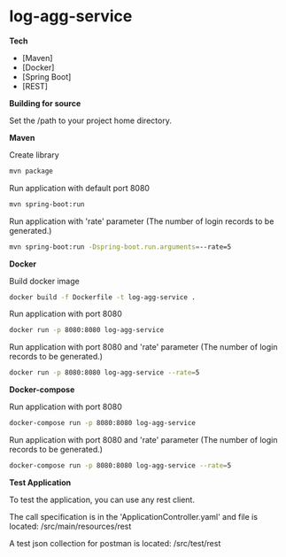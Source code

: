# log-agg-service

**Tech**

- [Maven] 
- [Docker]
- [Spring Boot] 
- [REST] 


**Building for source**

Set the /path to your project home directory.


**Maven**

Create library

```sh
mvn package
```

Run application with default port 8080

```sh
mvn spring-boot:run
```

Run application with 'rate' parameter (The number of login records to be generated.)

```sh
mvn spring-boot:run -Dspring-boot.run.arguments=--rate=5
```


**Docker**


Build docker image

```sh
docker build -f Dockerfile -t log-agg-service .
```

Run application with port 8080

```sh
docker run -p 8080:8080 log-agg-service
```

Run application with port 8080 and 'rate' parameter (The number of login records to be generated.)

```sh
docker run -p 8080:8080 log-agg-service --rate=5
```

**Docker-compose**


Run application with port 8080

```sh
docker-compose run -p 8080:8080 log-agg-service
```

Run application with port 8080 and 'rate' parameter (The number of login records to be generated.)

```sh
docker-compose run -p 8080:8080 log-agg-service --rate=5
```

**Test Application**

To test the application, you can use any rest client.

The call specification is in the 'ApplicationController.yaml' and file is located: /src/main/resources/rest

A test json collection for postman is located: /src/test/rest
